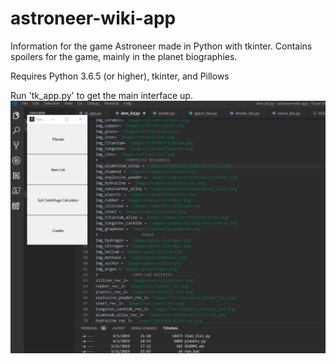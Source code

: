 # astroneer-wiki-app
Information for the game Astroneer made in Python with tkinter. Contains spoilers for the game, mainly in the planet biographies.


Requires Python 3.6.5 (or higher), tkinter, and Pillows


Run 'tk_app.py' to get the main interface up.
![gui1](gui.gif)
